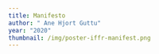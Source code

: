 ```yaml
---
title: Manifesto
author: " Ane Hjort Guttu"
year: "2020"
thumbnail: /img/poster-iffr-manifest.png
---
```

